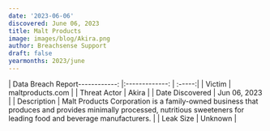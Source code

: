 ```yaml
---
date: '2023-06-06'
discovered: June 06, 2023
title: Malt Products
image: images/blog/Akira.png
author: Breachsense Support
draft: false
yearmonths: 2023/june
---
```


| Data Breach Report------------:     |:-------------:    | :-----:|
| Victim      | maltproducts.com      | 
| Threat Actor      | Akira      | 
| Date Discovered      | Jun 06, 2023      | 
| Description      | Malt Products Corporation is a family-owned business that produces and provides minimally processed, nutritious sweeteners for leading food and beverage manufacturers.      | 
| Leak Size      | Unknown      | 

